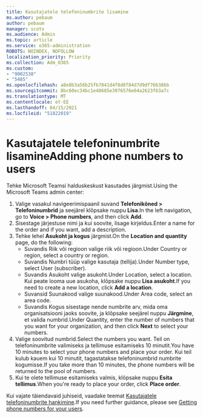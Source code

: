 ```yaml
---
title: Kasutajatele telefoninumbrite lisamine
ms.author: pebaum
author: pebaum
manager: scotv
ms.audience: Admin
ms.topic: article
ms.service: o365-administration
ROBOTS: NOINDEX, NOFOLLOW
localization_priority: Priority
ms.collection: Adm_O365
ms.custom:
- "9002538"
- "5485"
ms.openlocfilehash: a8e8b3a56b25fb7841d4f8d8f84d7d9df766386b
ms.sourcegitcommit: 8bc60ec34bc1e40685e3976576e04a2623f63a7c
ms.translationtype: MT
ms.contentlocale: et-EE
ms.lasthandoff: 04/15/2021
ms.locfileid: "51822019"
---
```

# <a name="adding-phone-numbers-to-users"></a><span data-ttu-id="63b66-102">Kasutajatele telefoninumbrite lisamine</span><span class="sxs-lookup"><span data-stu-id="63b66-102">Adding phone numbers to users</span></span>

<span data-ttu-id="63b66-103">Tehke Microsoft Teamsi halduskeskust kasutades järgmist.</span><span class="sxs-lookup"><span data-stu-id="63b66-103">Using the Microsoft Teams admin center:</span></span>

1. <span data-ttu-id="63b66-104">Valige vasakul navigeerimispaanil suvand **Telefonikõned > Telefoninumbrid** ja seejärel klõpsake nuppu **Lisa**.</span><span class="sxs-lookup"><span data-stu-id="63b66-104">In the left navigation, go to **Voice > Phone numbers**, and then click **Add**.</span></span>
2. <span data-ttu-id="63b66-105">Sisestage järjestuse nimi ja kui soovite, lisage kirjeldus.</span><span class="sxs-lookup"><span data-stu-id="63b66-105">Enter a name for the order and if you want, add a description.</span></span>
3. <span data-ttu-id="63b66-106">Tehke lehel **Asukoht ja kogus** järgmist.</span><span class="sxs-lookup"><span data-stu-id="63b66-106">On the **Location and quantity** page, do the following:</span></span>
    - <span data-ttu-id="63b66-107">Suvandis Riik või regioon valige riik või regioon.</span><span class="sxs-lookup"><span data-stu-id="63b66-107">Under Country or region, select a country or region.</span></span>
    - <span data-ttu-id="63b66-108">Suvandis Numbri tüüp valige kasutaja (tellija).</span><span class="sxs-lookup"><span data-stu-id="63b66-108">Under Number type, select User (subscriber).</span></span>
    - <span data-ttu-id="63b66-109">Suvandis Asukoht valige asukoht.</span><span class="sxs-lookup"><span data-stu-id="63b66-109">Under Location, select a location.</span></span> <span data-ttu-id="63b66-110">Kui peate looma uue asukoha, klõpsake nuppu **Lisa asukoht**.</span><span class="sxs-lookup"><span data-stu-id="63b66-110">If you need to create a new location, click **Add a location**.</span></span>
    - <span data-ttu-id="63b66-111">Suvansid Suunakood valige suunakood.</span><span class="sxs-lookup"><span data-stu-id="63b66-111">Under Area code, select an area code.</span></span>
    - <span data-ttu-id="63b66-112">Suvandis Kogus sisestage nende numbrite arv, mida oma organisatsiooni jaoks soovite, ja klõpsake seejärel nuppu **Järgmine**, et valida numbrid.</span><span class="sxs-lookup"><span data-stu-id="63b66-112">Under Quantity, enter the number of numbers that you want for your organization, and then click **Next** to select your numbers.</span></span>
4. <span data-ttu-id="63b66-113">Valige soovitud numbrid.</span><span class="sxs-lookup"><span data-stu-id="63b66-113">Select the numbers you want.</span></span> <span data-ttu-id="63b66-114">Teil on telefoninumbrite valimiseks ja tellimuse esitamiseks 10 minutit.</span><span class="sxs-lookup"><span data-stu-id="63b66-114">You have 10 minutes to select your phone numbers and place your order.</span></span> <span data-ttu-id="63b66-115">Kui teil kulub kauem kui 10 minutit, tagastatakse telefoninumbrid numbrite kogumisse.</span><span class="sxs-lookup"><span data-stu-id="63b66-115">If you take more than 10 minutes, the phone numbers will be returned to the pool of numbers.</span></span>
5. <span data-ttu-id="63b66-116">Kui te olete tellimuse esitamiseks valmis, klõpsake nuppu **Esita tellimus**.</span><span class="sxs-lookup"><span data-stu-id="63b66-116">When you're ready to place your order, click **Place order**.</span></span>

<span data-ttu-id="63b66-117">Kui vajate täiendavaid juhiseid, vaadake teemat [Kasutajatele telefoninumbrite hankimine](https://docs.microsoft.com/microsoftteams/getting-phone-numbers-for-your-users).</span><span class="sxs-lookup"><span data-stu-id="63b66-117">If you need further guidance, please see [Getting phone numbers for your users](https://docs.microsoft.com/microsoftteams/getting-phone-numbers-for-your-users).</span></span>
